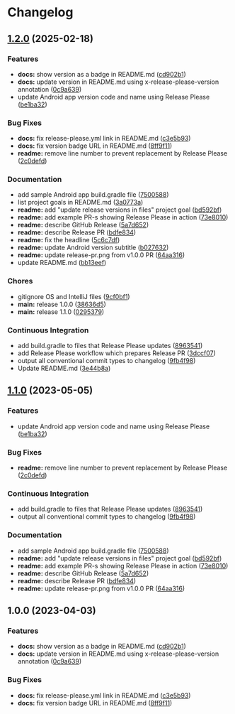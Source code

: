 # Changelog

## [1.2.0](https://github.com/dongwan-dh/release-please-playground/compare/v1.1.0...v1.2.0) (2025-02-18)


### Features

* **docs:** show version as a badge in README.md ([cd902b1](https://github.com/dongwan-dh/release-please-playground/commit/cd902b1204cff0e8a0bb045aeeaf16d0ef5f7da1))
* **docs:** update version in README.md using x-release-please-version annotation ([0c9a639](https://github.com/dongwan-dh/release-please-playground/commit/0c9a6391780a186b0ac0e84c43069de6b65d7941))
* update Android app version code and name using Release Please ([be1ba32](https://github.com/dongwan-dh/release-please-playground/commit/be1ba321cdf39a9a594c689390fd4096f7914295))


### Bug Fixes

* **docs:** fix release-please.yml link in README.md ([c3e5b93](https://github.com/dongwan-dh/release-please-playground/commit/c3e5b935f1898b6d03b00b2af84a176d6c84d55f))
* **docs:** fix version badge URL in README.md ([8ff9f11](https://github.com/dongwan-dh/release-please-playground/commit/8ff9f119672342dd7bd0a426662535caaca9dc72))
* **readme:** remove line number to prevent replacement by Release Please ([2c0defd](https://github.com/dongwan-dh/release-please-playground/commit/2c0defd90172c095ade8e8e2bbe3bcf123861ae4))


### Documentation

* add sample Android app build.gradle file ([7500588](https://github.com/dongwan-dh/release-please-playground/commit/7500588ae9aa54901160a894437f7e2a42982677))
* list project goals in README.md ([3a0773a](https://github.com/dongwan-dh/release-please-playground/commit/3a0773a607bb970358bd678a5536e6696906bb09))
* **readme:** add "update release versions in files" project goal ([bd592bf](https://github.com/dongwan-dh/release-please-playground/commit/bd592bfb0b54c61a4027ca9d01bc3b7f2ba727e4))
* **readme:** add example PR-s showing Release Please in action ([73e8010](https://github.com/dongwan-dh/release-please-playground/commit/73e80109d606146e356ad56859a3678559006145))
* **readme:** describe GitHub Release ([5a7d652](https://github.com/dongwan-dh/release-please-playground/commit/5a7d65210f4e18bfbb9da240c13eb3c58ee221ff))
* **readme:** describe Release PR ([bdfe834](https://github.com/dongwan-dh/release-please-playground/commit/bdfe834b8c095ebb9907ac61bdcca1495551058f))
* **readme:** fix the headline ([5c6c7df](https://github.com/dongwan-dh/release-please-playground/commit/5c6c7df2f94784c579013d01bc8e2d503a3b5fdd))
* **readme:** update Android version subtitle ([b027632](https://github.com/dongwan-dh/release-please-playground/commit/b0276321262cabf17efb81481fc0b9c98e571272))
* **readme:** update release-pr.png from v1.0.0 PR ([64aa316](https://github.com/dongwan-dh/release-please-playground/commit/64aa316c88216409fee05c4aa1f5ab9fdb695945))
* update README.md ([bb13eef](https://github.com/dongwan-dh/release-please-playground/commit/bb13eef48c5c342c75df2ffeabf6b212ba683464))


### Chores

* gitignore OS and IntelliJ files ([9cf0bf1](https://github.com/dongwan-dh/release-please-playground/commit/9cf0bf17554817a8b1a2692f357965907e357390))
* **main:** release 1.0.0 ([38636d5](https://github.com/dongwan-dh/release-please-playground/commit/38636d5b610a94473ddb2325fa32b06e6e94b524))
* **main:** release 1.1.0 ([0295379](https://github.com/dongwan-dh/release-please-playground/commit/02953794252328fe524cfe1c7a44ec26293619cb))


### Continuous Integration

* add build.gradle to files that Release Please updates ([8963541](https://github.com/dongwan-dh/release-please-playground/commit/8963541c4ab169f854093d51c2f78edd164070db))
* add Release Please workflow which prepares Release PR ([3dccf07](https://github.com/dongwan-dh/release-please-playground/commit/3dccf07a8485e9e252db9de57c57b7c3571e6f54))
* output all conventional commit types to changelog ([9fb4f98](https://github.com/dongwan-dh/release-please-playground/commit/9fb4f98ede4edeb28bb7ce6c9c1c1dca17513207))
* Update README.md ([3e44b8a](https://github.com/dongwan-dh/release-please-playground/commit/3e44b8af4a637b8be09ea11fdc7d530b43787917))

## [1.1.0](https://github.com/digrec/release-please-playground/compare/v1.0.0...v1.1.0) (2023-05-05)


### Features

* update Android app version code and name using Release Please ([be1ba32](https://github.com/digrec/release-please-playground/commit/be1ba321cdf39a9a594c689390fd4096f7914295))


### Bug Fixes

* **readme:** remove line number to prevent replacement by Release Please ([2c0defd](https://github.com/digrec/release-please-playground/commit/2c0defd90172c095ade8e8e2bbe3bcf123861ae4))


### Continuous Integration

* add build.gradle to files that Release Please updates ([8963541](https://github.com/digrec/release-please-playground/commit/8963541c4ab169f854093d51c2f78edd164070db))
* output all conventional commit types to changelog ([9fb4f98](https://github.com/digrec/release-please-playground/commit/9fb4f98ede4edeb28bb7ce6c9c1c1dca17513207))


### Documentation

* add sample Android app build.gradle file ([7500588](https://github.com/digrec/release-please-playground/commit/7500588ae9aa54901160a894437f7e2a42982677))
* **readme:** add "update release versions in files" project goal ([bd592bf](https://github.com/digrec/release-please-playground/commit/bd592bfb0b54c61a4027ca9d01bc3b7f2ba727e4))
* **readme:** add example PR-s showing Release Please in action ([73e8010](https://github.com/digrec/release-please-playground/commit/73e80109d606146e356ad56859a3678559006145))
* **readme:** describe GitHub Release ([5a7d652](https://github.com/digrec/release-please-playground/commit/5a7d65210f4e18bfbb9da240c13eb3c58ee221ff))
* **readme:** describe Release PR ([bdfe834](https://github.com/digrec/release-please-playground/commit/bdfe834b8c095ebb9907ac61bdcca1495551058f))
* **readme:** update release-pr.png from v1.0.0 PR ([64aa316](https://github.com/digrec/release-please-playground/commit/64aa316c88216409fee05c4aa1f5ab9fdb695945))

## 1.0.0 (2023-04-03)


### Features

* **docs:** show version as a badge in README.md ([cd902b1](https://github.com/digrec/release-please-playground/commit/cd902b1204cff0e8a0bb045aeeaf16d0ef5f7da1))
* **docs:** update version in README.md using x-release-please-version annotation ([0c9a639](https://github.com/digrec/release-please-playground/commit/0c9a6391780a186b0ac0e84c43069de6b65d7941))


### Bug Fixes

* **docs:** fix release-please.yml link in README.md ([c3e5b93](https://github.com/digrec/release-please-playground/commit/c3e5b935f1898b6d03b00b2af84a176d6c84d55f))
* **docs:** fix version badge URL in README.md ([8ff9f11](https://github.com/digrec/release-please-playground/commit/8ff9f119672342dd7bd0a426662535caaca9dc72))
